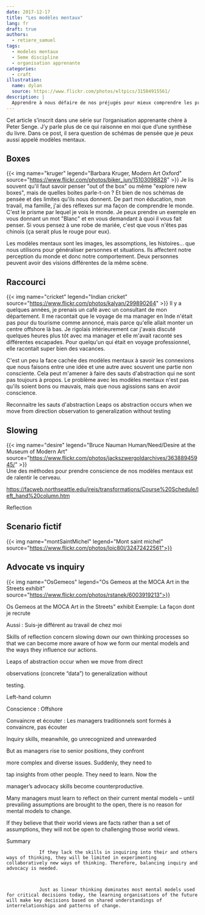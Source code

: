 ```yaml
---
date: 2017-12-17
title: "Les modèles mentaux"
lang: fr
draft: true
authors:
  - retiere_samuel
tags:
  - modeles mentaux
  - 5eme discipline
  - organisation apprenante
categories:
  - craft
illustration:
  name: dylan
  source: https://www.flickr.com/photos/eltpics/31584915561/
description: |
  Apprendre à nous défaire de nos préjugés pour mieux comprendre les problèmes complexes
--- 
```

Cet article s’inscrit dans une série sur l’organisation apprenante chère à Peter Senge. J’y parle plus de ce qui raisonne en moi que d’une synthèse du livre. Dans ce post, il sera question de schémas de pensée que je peux aussi appelé modèles mentaux.
 
## Boxes
{{< img name="kruger" legend="Barbara Kruger, Modern Art Oxford" source="https://www.flickr.com/photos/biker_jun/15103098828" >}} 
Je lis souvent qu'il faut savoir penser "out of the box" ou même "explore new boxes", mais de quelles boites parle-t-on ? Et bien de nos schémas de pensée et des limites qu'ils nous donnent. De part mon éducation, mon travail, ma famille, j'ai des réflexes sur ma façon de comprendre le monde. C'est le prisme par lequel je vois le monde. Je peux prendre un exemple en vous donnant un mot "Blanc" et en vous demandant à quoi il vous fait penser. Si vous pensez à une robe de mariée, c'est que vous n'êtes pas chinois (ça serait plus le rouge pour eux).

Les modèles mentaux sont les images, les assomptions, les histoires... que nous utilisons pour généraliser personnes et situations. Ils affectent notre perception du monde et donc notre comportement. Deux personnes peuvent avoir des visions différentes de la même scène.

## Raccourci
{{< img name="cricket" legend="Indian cricket" source="https://www.flickr.com/photos/kalyan/299890264" >}} 
Il y a quelques années, je prenais un café avec un consultant de mon département. Il me racontait que le voyage de ma manager en Inde n'était pas pour du tourisme comme annoncé, mais parce qu'elle allait monter un centre offshore là bas. Je rigolais intérieurement car j'avais discuté quelques heures plus tôt avec ma manager et elle m'avait raconté ses différentes escapades. Pour quelqu'un qui était en voyage professionnel, elle racontait super bien des vacances.

C'est un peu la face cachée des modèles mentaux à savoir les connexions que nous faisons entre une idée et une autre avec souvent une partie non consciente. Cela peut m'amener à faire des sauts d'abstraction qui ne sont pas toujours à propos. Le problème avec les modèles mentaux n'est pas qu'ils soient bons ou mauvais, mais que nous agissions sans en avoir conscience.

Reconnaitre les sauts d'abstraction
Leaps os abstraction occurs when we move from direction observation to generalization without testing

## Slowing 
{{< img name="desire" legend="Bruce Nauman Human/Need/Desire at the Museum of Modern Art" source="https://www.flickr.com/photos/jackszwergoldarchives/36388945945/" >}}  
Une des méthodes pour prendre conscience de nos modèles mentaux est de ralentir le cerveau.

https://facweb.northseattle.edu/jreis/transformations/Course%20Schedule/left_hand%20column.htm

Reflection

## Scenario fictif
{{< img name="montSaintMichel" legend="Mont saint michel" source="https://www.flickr.com/photos/loic80l/32472422561">}}
 
## Advocate vs inquiry
{{< img name="OsGemeos" legend="Os Gemeos at the MOCA Art in the Streets exhibit" source="https://www.flickr.com/photos/rstanek/6003919213">}} 

Os Gemeos at the MOCA Art in the Streets" exhibit
Exemple: La façon dont je recrute

Aussi : Suis-je différent au travail de chez moi


Skills of reflection concern slowing down our own thinking processes so that we can become more aware of how we form our mental models and the ways they influence our actions.

Leaps of abstraction occur when we move from direct

observations (concrete “data”) to generalization without

testing.

Left-hand column

Conscience : Offshore
 
Convaincre et écouter : Les managers traditionnels sont formés à convaincre, pas écouter

Inquiry skills, meanwhile, go unrecognized and unrewarded

But as managers rise to senior positions, they confront

more complex and diverse issues. Suddenly, they need to

tap insights from other people. They need to learn. Now the

manager’s advocacy skills become counterproductive.

 

 

Many managers must learn to reflect on their current mental models – until prevailing assumptions are brought to the open, there is no reason for mental models to change.

 

 

If they believe that their world views are facts rather than a set of assumptions, they will not be open to challenging those world views.

 

Summary

                If they lack the skills in inquiring into their and others ways of thinking, they will be limited in experimenting collaboratively new ways of thinking. Therefore, balancing inquiry and advocacy is needed.

                 

                Just as linear thinking dominates most mental models used for critical decisions today, the learning organisations of the future will make key decisions based on shared understandings of interrelationships and patterns of change.

 

 

